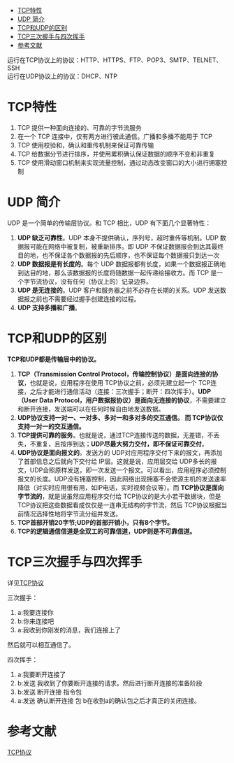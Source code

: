 * [TCP特性](#tcp特性)
* [UDP 简介](#udp-简介)
* [TCP和UDP的区别](#tcp和udp的区别)
* [TCP三次握手与四次挥手](#tcp三次握手与四次挥手)
* [参考文献](#参考文献)

运行在TCP协议上的协议：HTTP、HTTPS、FTP、POP3、SMTP、TELNET、SSH   
运行在UDP协议上的协议：DHCP、NTP   

# TCP特性
1. TCP 提供一种面向连接的、可靠的字节流服务
2. 在一个 TCP 连接中，仅有两方进行彼此通信。广播和多播不能用于 TCP
3. TCP 使用校验和，确认和重传机制来保证可靠传输
4. TCP 给数据分节进行排序，并使用累积确认保证数据的顺序不变和非重复
5. TCP 使用滑动窗口机制来实现流量控制，通过动态改变窗口的大小进行拥塞控制

# UDP 简介
UDP 是一个简单的传输层协议。和 TCP 相比，UDP 有下面几个显著特性：
1. **UDP 缺乏可靠性**。UDP 本身不提供确认，序列号，超时重传等机制。UDP 数据报可能在网络中被复制，被重新排序。即 UDP 不保证数据报会到达其最终目的地，也不保证各个数据报的先后顺序，也不保证每个数据报只到达一次
2. **UDP 数据报是有长度的**。每个 UDP 数据报都有长度，如果一个数据报正确地到达目的地，那么该数据报的长度将随数据一起传递给接收方。而 TCP 是一个字节流协议，没有任何（协议上的）记录边界。
3. **UDP 是无连接的**。UDP 客户和服务器之前不必存在长期的关系。UDP 发送数据报之前也不需要经过握手创建连接的过程。
4. **UDP 支持多播和广播**。

# TCP和UDP的区别
**TCP和UDP都是传输层中的协议。**

1. **TCP（Transmission Control Protocol，传输控制协议）是面向连接的协议**，也就是说，应用程序在使用 TCP协议之前，必须先建立起一个 TCP连接，之后才能进行通信活动（连接：三次握手；断开：四次挥手）。**UDP（User Data Protocol，用户数据报协议）是面向无连接的协议**，不需要建立和断开连接，发送端可以在任何时候自由地发送数据。
2. **UDP协议支持一对一、一对多、多对一和多对多的交互通信。 而 TCP协议仅支持一对一的交互通信。**
3. **TCP提供可靠的服务**。也就是说，通过TCP连接传送的数据，无差错，不丢失，不重复，且按序到达；**UDP尽最大努力交付，即不保证可靠交付**。
4. **UDP协议是面向报文的**。发送方的 UDP对应用程序交付下来的报文，再添加了首部信息之后就向下交付给 IP层。这就是说，应用层交给 UDP多长的报文，UDP会照原样发送，即一次发送一个报文。可以看出，应用程序必须控制报文的长度。UDP没有拥塞控制，因此网络出现拥塞不会使源主机的发送速率降低（对实时应用很有用，如IP电话，实时视频会议等）。而 **TCP协议是面向字节流的**，就是说虽然应用程序交付给 TCP协议的是大小若干数据块，但是 TCP协议把这些数据看成仅仅是一连串无结构的字节流，然后 TCP协议根据当前情况选择性地将字节流分组并发送。
5. **TCP首部开销20字节;UDP的首部开销小，只有8个字节。**
6. **TCP的逻辑通信信道是全双工的可靠信道，UDP则是不可靠信道。**

# TCP三次握手与四次挥手
详见[TCP协议](https://hit-alibaba.github.io/interview/basic/network/TCP.html)   

三次握手：
1. a:我要连接你
2. b:你来连接吧
3. a:我收到你刚发的消息，我们连接上了

然后就可以相互通信了。   

四次挥手：
1. a:我要断开连接了
2. b:发送 我收到了你要断开连接的请求。然后进行断开连接的准备阶段
3. b:发送 断开连接 指令包
4. a:发送 确认断开连接 包
b在收到a的确认包之后才真正的关闭连接。



# 参考文献
[TCP协议](https://hit-alibaba.github.io/interview/basic/network/TCP.html)   

